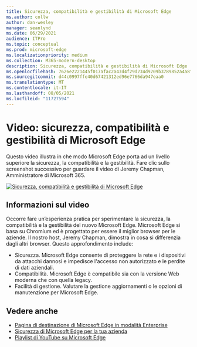 ```yaml
---
title: Sicurezza, compatibilità e gestibilità di Microsoft Edge
ms.author: collw
author: dan-wesley
manager: seanlynd
ms.date: 06/29/2021
audience: ITPro
ms.topic: conceptual
ms.prod: microsoft-edge
ms.localizationpriority: medium
ms.collection: M365-modern-desktop
description: Sicurezza, compatibilità e gestibilità di Microsoft Edge
ms.openlocfilehash: 7626e2221445f017afac2a43d4f29d234d9209b3789852a4a8f8810edef72347
ms.sourcegitcommit: d44c0997ffe40d67421312ed96e7766da947eaa0
ms.translationtype: MT
ms.contentlocale: it-IT
ms.lasthandoff: 08/05/2021
ms.locfileid: "11727594"
---
```

# <a name="video-microsoft-edge-security-compatibility-and-manageability"></a>Video: sicurezza, compatibilità e gestibilità di Microsoft Edge

Questo video illustra in che modo Microsoft Edge porta ad un livello superiore la sicurezza, la compatibilità e la gestibilità. Fare clic sullo screenshot successivo per guardare il video di Jeremy Chapman, Amministratore di Microsoft 365.

[![Sicurezza, compatibilità e gestibilità di Microsoft Edge](media/microsoft-edge-video-security-compatibility-manageability/0.png)](http://www.youtube.com/watch?v=uMmh_gNaM4I "Microsoft Edge security, compatibility, and manageability")

## <a name="about-the-video"></a>Informazioni sul video

Occorre fare un’esperienza pratica per sperimentare la sicurezza, la compatibilità e la gestibilità del nuovo Microsoft Edge. Microsoft Edge si basa su Chromium ed è progettato per essere il miglior browser per le aziende. Il nostro host, Jeremy Chapman, dimostra in cosa si differenzia dagli altri browser. Questo approfondimento include:

- Sicurezza. Microsoft Edge consente di proteggere la rete e i dispositivi da attacchi dannosi e impedisce l'accesso non autorizzato e le perdite di dati aziendali.
- Compatibilità. Microsoft Edge è compatibile sia con la versione Web moderna che con quella legacy.
- Facilità di gestione. Valutare la gestione aggiornamenti o le opzioni di manutenzione per Microsoft Edge.

## <a name="see-also"></a>Vedere anche

- [Pagina di destinazione di Microsoft Edge in modalità Enterprise](https://aka.ms/EdgeEnterprise)
- [Sicurezza di Microsoft Edge per la tua azienda](ms-edge-security-for-business.md)
- [Playlist di YouTube su Microsoft Edge](https://www.youtube.com/playlist?list=PLXtHYVsvn_b-uXh1tMeYpT-0iD8tD3tFy)